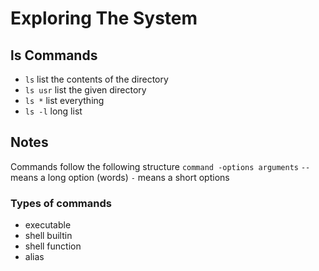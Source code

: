 # Exploring The System

## ls Commands
- `ls` list the contents of the directory
- `ls usr` list the given directory
- `ls *` list everything 
- `ls -l` long list 

## Notes
Commands follow the following structure `command -options arguments`
`--` means a long option (words)
`-` means a short options

### Types of commands
- executable
- shell builtin
- shell function
- alias
